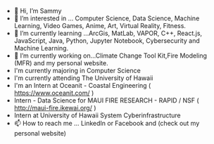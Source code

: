 - 👋 Hi, I’m Sammy
- 👀 I’m interested in ... Computer Science, Data Science, Machine Learning, Video Games, Anime, Art, Virtual Reality, Fitness.
- 🌱 I’m currently learning ...ArcGis, MatLab, VAPOR, C++, React.js, JavaScript, Java, Python, Jupyter Notebook, Cybersecurity and Machine Learning.
- 💞️ I’m currently working on...Climate Change Tool Kit,Fire Modeling (MFR) and my personal website.
- I'm currently majoring in Computer Science
- I'm currently attending The University of Hawaii
- I'm an Intern at Oceanit - Coastal Engineering ( https://www.oceanit.com/ )
- Intern - Data Science for MAUI FIRE RESEARCH - RAPID / NSF ( http://maui-fire.ikewai.org/ )
- Intern at University of Hawaii System Cyberinfrastructure
- 📫 How to reach me ... LinkedIn or Facebook and (check out my personal website)
<!---
SammyCode002/SammyCode002 is a ✨ special ✨ repository because its `README.md` (this file) appears on your GitHub profile.
You can click the Preview link to take a look at your changes.
--->
